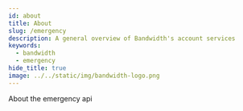 ```yaml
---
id: about
title: About
slug: /emergency   
description: A general overview of Bandwidth's account services
keywords:
  - bandwidth
  - emergency
hide_title: true
image: ../../static/img/bandwidth-logo.png
---
```


About the emergency api 
